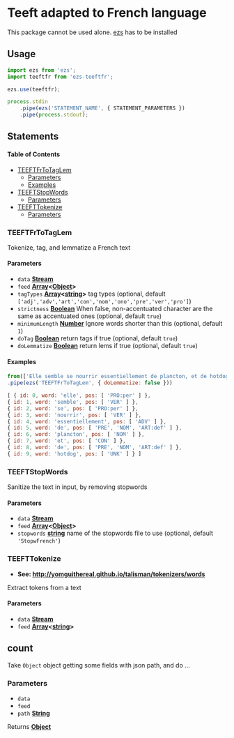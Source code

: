 # Teeft adapted to French language

This package cannot be used alone. [ezs](https://www.npmjs.com/package/ezs) has to be installed

## Usage

```js
import ezs from 'ezs';
import teeftfr from 'ezs-teeftfr';

ezs.use(teeftfr);

process.stdin
    .pipe(ezs('STATEMENT_NAME', { STATEMENT_PARAMETERS })
    .pipe(process.stdout);
```

## Statements

<!-- Generated by documentation.js. Update this documentation by updating the source code. -->

#### Table of Contents

-   [TEEFTFrToTagLem](#teeftfrtotaglem)
    -   [Parameters](#parameters)
    -   [Examples](#examples)
-   [TEEFTStopWords](#teeftstopwords)
    -   [Parameters](#parameters-1)
-   [TEEFTTokenize](#teefttokenize)
    -   [Parameters](#parameters-2)

### TEEFTFrToTagLem

Tokenize, tag, and lemmatize a French text

#### Parameters

-   `data` **[Stream](https://nodejs.org/api/stream.html)** 
-   `feed` **[Array](https://developer.mozilla.org/docs/Web/JavaScript/Reference/Global_Objects/Array)&lt;[Object](https://developer.mozilla.org/docs/Web/JavaScript/Reference/Global_Objects/Object)>** 
-   `tagTypes` **[Array](https://developer.mozilla.org/docs/Web/JavaScript/Reference/Global_Objects/Array)&lt;[string](https://developer.mozilla.org/docs/Web/JavaScript/Reference/Global_Objects/String)>** tag types (optional, default `['adj','adv','art','con','nom','ono','pre','ver','pro']`)
-   `strictness` **[Boolean](https://developer.mozilla.org/docs/Web/JavaScript/Reference/Global_Objects/Boolean)** When false, non-accentuated character are the same as accentuated ones (optional, default `true`)
-   `minimumLength` **[Number](https://developer.mozilla.org/docs/Web/JavaScript/Reference/Global_Objects/Number)** Ignore words shorter than this (optional, default `1`)
-   `doTag` **[Boolean](https://developer.mozilla.org/docs/Web/JavaScript/Reference/Global_Objects/Boolean)** return tags if true (optional, default `true`)
-   `doLemmatize` **[Boolean](https://developer.mozilla.org/docs/Web/JavaScript/Reference/Global_Objects/Boolean)** return lems if true (optional, default `true`)

#### Examples

```javascript
from(['Elle semble se nourrir essentiellement de plancton, et de hotdog.'])
.pipe(ezs('TEEFTFrToTagLem', { doLemmatize: false }))
```

```javascript
[ { id: 0, word: 'elle', pos: [ 'PRO:per' ] },
{ id: 1, word: 'semble', pos: [ 'VER' ] },
{ id: 2, word: 'se', pos: [ 'PRO:per' ] },
{ id: 3, word: 'nourrir', pos: [ 'VER' ] },
{ id: 4, word: 'essentiellement', pos: [ 'ADV' ] },
{ id: 5, word: 'de', pos: [ 'PRE', 'NOM', 'ART:def' ] },
{ id: 6, word: 'plancton', pos: [ 'NOM' ] },
{ id: 7, word: 'et', pos: [ 'CON' ] },
{ id: 8, word: 'de', pos: [ 'PRE', 'NOM', 'ART:def' ] },
{ id: 9, word: 'hotdog', pos: [ 'UNK' ] } ]
```

### TEEFTStopWords

Sanitize the text in input, by removing stopwords

#### Parameters

-   `data` **[Stream](https://nodejs.org/api/stream.html)** 
-   `feed` **[Array](https://developer.mozilla.org/docs/Web/JavaScript/Reference/Global_Objects/Array)&lt;[Object](https://developer.mozilla.org/docs/Web/JavaScript/Reference/Global_Objects/Object)>** 
-   `stopwords` **[string](https://developer.mozilla.org/docs/Web/JavaScript/Reference/Global_Objects/String)** name of the stopwords file to use (optional, default `'StopwFrench'`)

### TEEFTTokenize

-   **See: <http://yomguithereal.github.io/talisman/tokenizers/words>**

Extract tokens from a text

#### Parameters

-   `data` **[Stream](https://nodejs.org/api/stream.html)** 
-   `feed` **[Array](https://developer.mozilla.org/docs/Web/JavaScript/Reference/Global_Objects/Array)&lt;[string](https://developer.mozilla.org/docs/Web/JavaScript/Reference/Global_Objects/String)>** 

## count

Take `Object` object getting some fields with json path, and do ...

### Parameters

-   `data`
-   `feed`
-   `path` **[String](https://developer.mozilla.org/docs/Web/JavaScript/Reference/Global_Objects/String)**

Returns **[Object](https://developer.mozilla.org/docs/Web/JavaScript/Reference/Global_Objects/Object)**
